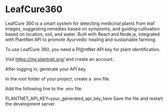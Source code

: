 # LeafCure360
LeafCure 360 is a smart system for detecting medicinal plants from leaf images, suggesting remedies based on symptoms, and guiding cultivation based on location, soil, and water. Built with React and Node.js, integrated with PlantNet API to promote Ayurvedic healing and sustainable farming.

To use LeafCure 360, you need a Pl@ntNet API key for plant identification.

Visit https://my.plantnet.org/ and create an account.

After logging in, generate your API key.

In the root folder of your project, create a .env file.

Add the following line to the .env file:

PLANTNET_API_KEY=your_generated_api_key_here
Save the file and restart the development server.
